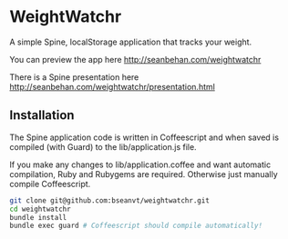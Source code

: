 # WeightWatchr

A simple Spine, localStorage application that tracks your weight.

You can preview the app here http://seanbehan.com/weightwatchr

There is a Spine presentation here http://seanbehan.com/weightwatchr/presentation.html

## Installation

The Spine application code is written in Coffeescript and when saved is compiled (with Guard) to the lib/application.js file.

If you make any changes to lib/application.coffee and want automatic compilation, Ruby and Rubygems are required. Otherwise just 
manually compile Coffeescript.

```bash
git clone git@github.com:bseanvt/weightwatchr.git
cd weightwatchr
bundle install
bundle exec guard # Coffeescript should compile automatically!
```

